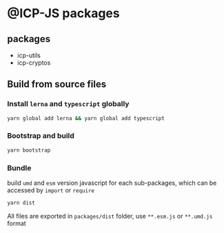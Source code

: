 # @ICP-JS packages

## packages
* icp-utils
* icp-cryptos

## Build from source files

### Install `lerna` and `typescript` globally

```bash
yarn global add lerna && yarn global add typescript
```
### Bootstrap and build

```bash
yarn bootstrap
```

### Bundle

build `umd` and `esm` version javascript for each sub-packages, which can be accessed by `import` or `require`

```bash 
yarn dist
```
All files are exported in `packages/dist` folder, use `**.esm.js` or `**.umd.js` format

